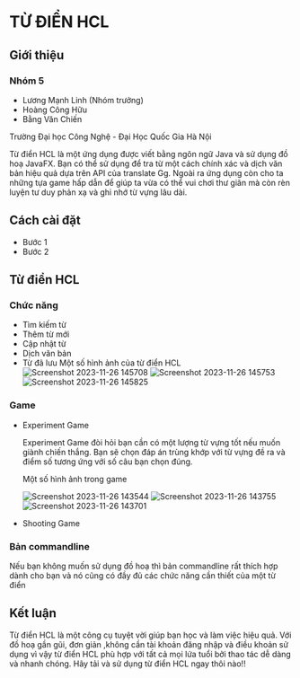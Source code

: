 # TỪ ĐIỂN HCL
## Giới thiệu 
### Nhóm 5
- Lương Mạnh Linh (Nhóm trưởng)
- Hoàng Công Hữu
- Bằng Văn Chiến
  
Trường Đại học Công Nghệ - Đại Học Quốc Gia Hà Nội 

Từ điển HCL là một ứng dụng được viết bằng ngôn ngữ Java và sử dụng đồ hoạ JavaFX. Bạn có thể sử dụng để tra từ một cách chính xác và dịch văn bản hiệu quả dựa trên API của translate Gg. Ngoài ra ứng dụng còn cho ta những tựa game hấp dẫn để giúp ta vừa có thể vui chơi thư giãn mà còn rèn luyện tư duy phản xạ và ghi nhớ từ vựng lâu dài.
## Cách cài đặt 
- Bước 1
- Bước 2

## Từ điển HCL
### Chức năng 
- Tìm kiếm từ
- Thêm từ mới
- Cập nhật từ
- Dịch văn bản
- Từ đã lưu
  Một số hình ảnh của từ điển HCL
  ![Screenshot 2023-11-26 145708](https://github.com/LuongManhLinh/OOP-PROJECT/assets/127939164/83a30392-94de-40c2-b7af-593c1c137e44)
  ![Screenshot 2023-11-26 145753](https://github.com/LuongManhLinh/OOP-PROJECT/assets/127939164/00de11ef-3fef-4416-a504-c668deecf5ca)
  ![Screenshot 2023-11-26 145825](https://github.com/LuongManhLinh/OOP-PROJECT/assets/127939164/50d492e9-502f-4d2a-aa35-916ae7353c4a)
 
### Game 
- Experiment Game

  Experiment Game đòi hỏi bạn cần có một lượng từ vựng tốt nếu muốn giành chiến thắng. Bạn sẽ chọn đáp án trùng khớp với từ vựng đề ra và điểm số tương ứng với số câu bạn chọn đúng.

  Một số hình ảnh trong game

  ![Screenshot 2023-11-26 143544](https://github.com/LuongManhLinh/OOP-PROJECT/assets/127939164/bd021423-1e39-4bff-86fd-d3b67b8c5e8e)
  ![Screenshot 2023-11-26 143755](https://github.com/LuongManhLinh/OOP-PROJECT/assets/127939164/1d5a4e39-2438-4569-ab78-a075a630920d)
  ![Screenshot 2023-11-26 143701](https://github.com/LuongManhLinh/OOP-PROJECT/assets/127939164/23f115bd-fce4-4615-8d10-a94633e75e96)


- Shooting Game





### Bản commandline
Nếu bạn không muốn sử dụng đồ hoạ thì bản commandline rất thích hợp dành cho bạn và nó cũng có đầy đủ các chức năng cần thiết của một từ điển

## Kết luận 
  Từ điển HCL là một công cụ tuyệt vời giúp bạn học và làm việc hiệu quả. Với đồ hoạ gần gũi, đơn giản ,không cần tài khoản đăng nhập và điều khoản sử dụng vì vậy từ điển HCL phù hợp với tất cả mọi lứa tuổi bởi thao tác dễ dàng và nhanh chóng. Hãy tải và sử dụng từ điển HCL ngay thôi nào!!


